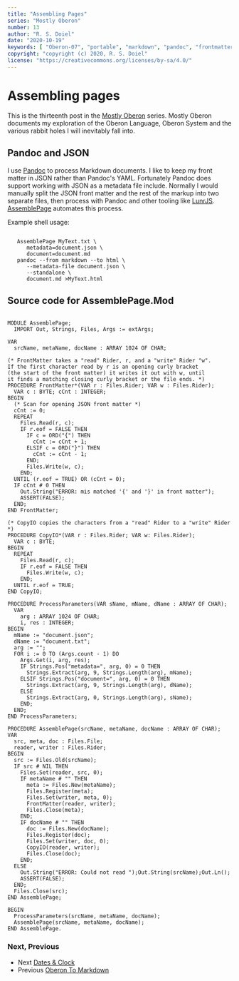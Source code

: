 ```yaml
---
title: "Assembling Pages"
series: "Mostly Oberon"
number: 13
author: "R. S. Doiel"
date: "2020-10-19"
keywords: [ "Oberon-07", "portable", "markdown", "pandoc", "frontmatter" ]
copyright: "copyright (c) 2020, R. S. Doiel"
license: "https://creativecommons.org/licenses/by-sa/4.0/"
---
```



Assembling pages
================

This is the thirteenth post in the [Mostly Oberon](https://rsdoiel.github.io/blog/2020/04/11/Mostly-Oberon.html) series. Mostly Oberon documents my exploration of the Oberon Language, Oberon System and the various rabbit holes I will inevitably fall into.

Pandoc and JSON
---------------

I use [Pandoc](https://pandoc.org) to process Markdown documents. I like to keep my
front matter in JSON rather than Pandoc's YAML. Fortunately Pandoc
does support working with JSON as a metadata file include. Normally I would
manually split the JSON front matter and the rest of the markup into two
separate files, then process with Pandoc and other tooling like
[LunrJS](https://lunrjs.com). [AssemblePage](AssemblePage.Mod) automates this
process.

Example shell usage:

~~~

   AssemblePage MyText.txt \
      metadata=document.json \
      document=document.md
   pandoc --from markdown --to html \
      --metadata-file document.json \
      --standalone \
      document.md >MyText.html

~~~

Source code for **AssemblePage.Mod**
------------------------------------

~~~

MODULE AssemblePage;
  IMPORT Out, Strings, Files, Args := extArgs;

VAR
  srcName, metaName, docName : ARRAY 1024 OF CHAR;

(* FrontMatter takes a "read" Rider, r, and a "write" Rider "w".
If the first character read by r is an opening curly bracket
(the start of the front matter) it writes it out with w, until
it finds a matching closing curly bracket or the file ends. *)
PROCEDURE FrontMatter*(VAR r : Files.Rider; VAR w : Files.Rider);
  VAR c : BYTE; cCnt : INTEGER;
BEGIN
  (* Scan for opening JSON front matter *)
  cCnt := 0;
  REPEAT
    Files.Read(r, c);
    IF r.eof = FALSE THEN
      IF c = ORD("{") THEN
        cCnt := cCnt + 1;
      ELSIF c = ORD("}") THEN
        cCnt := cCnt - 1;
      END;
      Files.Write(w, c);
    END;
  UNTIL (r.eof = TRUE) OR (cCnt = 0);
  IF cCnt # 0 THEN
    Out.String("ERROR: mis matched '{' and '}' in front matter");
    ASSERT(FALSE);
  END;
END FrontMatter;

(* CopyIO copies the characters from a "read" Rider to a "write" Rider *)
PROCEDURE CopyIO*(VAR r : Files.Rider; VAR w: Files.Rider);
  VAR c : BYTE;
BEGIN
  REPEAT
    Files.Read(r, c);
    IF r.eof = FALSE THEN
      Files.Write(w, c);
    END;
  UNTIL r.eof = TRUE;
END CopyIO;

PROCEDURE ProcessParameters(VAR sName, mName, dName : ARRAY OF CHAR);
  VAR
    arg : ARRAY 1024 OF CHAR;
    i, res : INTEGER;
BEGIN
  mName := "document.json";
  dName := "document.txt";
  arg := "";
  FOR i := 0 TO (Args.count - 1) DO
    Args.Get(i, arg, res);
    IF Strings.Pos("metadata=", arg, 0) = 0 THEN
      Strings.Extract(arg, 9, Strings.Length(arg), mName);
    ELSIF Strings.Pos("document=", arg, 0) = 0 THEN
      Strings.Extract(arg, 9, Strings.Length(arg), dName);
    ELSE
      Strings.Extract(arg, 0, Strings.Length(arg), sName);
    END;
  END;
END ProcessParameters;

PROCEDURE AssemblePage(srcName, metaName, docName : ARRAY OF CHAR);
VAR
  src, meta, doc : Files.File;
  reader, writer : Files.Rider;
BEGIN
  src := Files.Old(srcName);
  IF src # NIL THEN
    Files.Set(reader, src, 0);
    IF metaName # "" THEN
      meta := Files.New(metaName);
      Files.Register(meta);
      Files.Set(writer, meta, 0);
      FrontMatter(reader, writer);
      Files.Close(meta);
    END;
    IF docName # "" THEN
      doc := Files.New(docName);
      Files.Register(doc);
      Files.Set(writer, doc, 0);
      CopyIO(reader, writer);
      Files.Close(doc);
    END;
  ELSE
    Out.String("ERROR: Could not read ");Out.String(srcName);Out.Ln();
    ASSERT(FALSE);
  END;
  Files.Close(src);
END AssemblePage;

BEGIN
  ProcessParameters(srcName, metaName, docName);
  AssemblePage(srcName, metaName, docName);
END AssemblePage.

~~~

### Next, Previous

+ Next [Dates & Clock](../../11/27/Dates-and-Clock.html)
+ Previous [Oberon To Markdown](../../10/03/Oberon-to-markdown.html)
